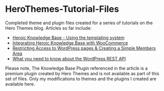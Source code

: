 # HeroThemes-Tutorial-Files
Completed theme and plugin files created for a series of tutorials on the Hero Themes blog. Articles so far include:

* [Heroic Knowledge Base - Using the templating system](http://herothemes.com/blog/heroic-knowledge-base-using-templating-system/)
* [Integrating Heroic Knowledge Base with WooCommerce](http://herothemes.com/blog/integrating-heroic-knowledge-base-with-woocommerce/)
* [Restricting Access to WordPress pages & Creating a Simple Members Area](http://herothemes.com/blog/restricting-access-wordpress-pages-creating-members-area/)
* [What you need to know about the WordPress REST API](http://herothemes.com/blog/need-know-new-wordpress-rest-api/)


Please note, The Knowledge Base Plugin referenced in the article is a premium plugin created by Hero Themes and is not available as part of this set of files. Only my modifications to themes and the plugins I created are available here.
